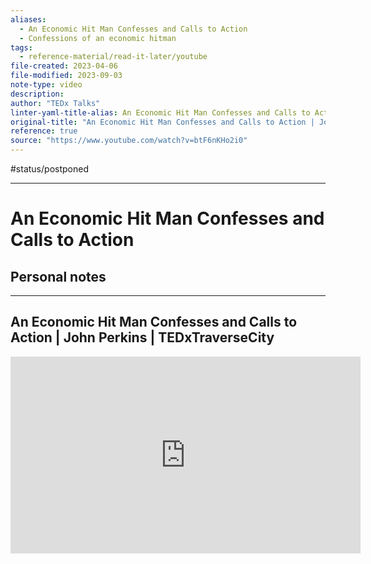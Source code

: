 ```yaml
---
aliases:
  - An Economic Hit Man Confesses and Calls to Action
  - Confessions of an economic hitman
tags:
  - reference-material/read-it-later/youtube
file-created: 2023-04-06
file-modified: 2023-09-03
note-type: video
description: 
author: "TEDx Talks"
linter-yaml-title-alias: An Economic Hit Man Confesses and Calls to Action
original-title: "An Economic Hit Man Confesses and Calls to Action | John Perkins | TEDxTraverseCity"
reference: true
source: "https://www.youtube.com/watch?v=btF6nKHo2i0"
---
```


#status/postponed

---

# An Economic Hit Man Confesses and Calls to Action

## Personal notes

---

## An Economic Hit Man Confesses and Calls to Action | John Perkins | TEDxTraverseCity

<iframe width="560" height="315" src="https://www.youtube.com/embed/btF6nKHo2i0" title="YouTube video player" frameborder="0" allow="accelerometer; autoplay; clipboard-write; encrypted-media; gyroscope; picture-in-picture" allowfullscreen></iframe>
